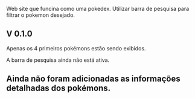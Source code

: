Web site que funcina como uma pokedex. Utilizar barra de pesquisa para filtrar o pokemon desejado.

V 0.1.0
--
Apenas os 4 primeiros pokémons estão sendo exibidos.

A barra de pesquisa ainda não está ativa.

Ainda não foram adicionadas as informações detalhadas dos pokémons.
--

